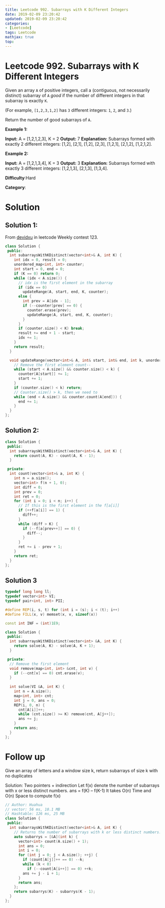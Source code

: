 ```yaml
---
title: Leetcode 992. Subarrays with K Different Integers
date: 2019-02-09 23:20:42
updated: 2019-02-09 23:20:42
categories: 
- [Leetcode]
tags: Leetcode
mathjax: true
top:
---
```


# Leetcode 992. Subarrays with K Different Integers

Given an array  `A`  of positive integers, call a (contiguous, not necessarily distinct) subarray of  `A`  _good_  if the number of different integers in that subarray is exactly  `K`.

(For example,  `[1,2,3,1,2]`  has  `3`  different integers:  `1`,  `2`, and  `3`.)

Return the number of good subarrays of  `A`.

**Example 1:**

**Input:** A = [1,2,1,2,3], K = 2
**Output:** 7
**Explanation:** Subarrays formed with exactly 2 different integers: [1,2], [2,1], [1,2], [2,3], [1,2,1], [2,1,2], [1,2,1,2].

**Example 2:**

**Input:** A = [1,2,1,3,4], K = 3
**Output:** 3
**Explanation:** Subarrays formed with exactly 3 different integers: [1,2,1,3], [2,1,3], [1,3,4].

**Difficulty**:Hard

**Category**:

<!-- more -->

# Solution

## Solution 1:

From [devidxu](https://leetcode.com/devidxu/) in leetcode Weekly contest 123.

```cpp
class Solution {
 public:
  int subarraysWithKDistinct(vector<int>& A, int K) {
    int idx = 0, result = 0;
    unordered_map<int, int> counter;
    int start = 0, end = 0;
    if (K == 0) return 0;
    while (idx < A.size()) {
      // idx is the first element in the subarray
      if (idx == 0)
        updateRange(A, start, end, K, counter);
      else {
        int prev = A[idx - 1];
        if (--counter[prev] == 0) {
          counter.erase(prev);
          updateRange(A, start, end, K, counter);
        }
      }
      if (counter.size() < K) break;
      result += end + 1 - start;
      idx += 1;
    }
    return result;
  }

  void updateRange(vector<int>& A, int& start, int& end, int k, unordered_map<int, int>& counter) {
    // Remove the first element count--
    while (start < A.size() && counter.size() < k) {
      counter[A[start]] += 1;
      start += 1;
    }
    if (counter.size() < k) return;
    // Counter.size() > k, then we need to 
    while (end < A.size() && counter.count(A[end])) {
      end += 1;
    }
  }
};
```

## Solution 2:

```cpp
class Solution {
 public:
  int subarraysWithKDistinct(vector<int>& A, int K) { 
    return count(A, K) - count(A, K - 1);
  }

 private:
  int count(vector<int>& a, int K) {
    int n = a.size();
    vector<int> f(n + 1, 0);
    int diff = 0;
    int prev = 0;
    int ret = 0;
    for (int i = 0; i < n; i++) {
      // If this is the first element in the f[a[i]]
      if (++f[a[i]] == 1) {
        diff++;
      }
      while (diff > K) {
        if (--f[a[prev++]] == 0) {
          diff--;
        }
      }
      ret += i - prev + 1;
    }
    return ret;
  }
};
```

## Solution 3

```cpp
typedef long long ll;
typedef vector<int> VI;
typedef pair<int, int> PII;

#define REP(i, s, t) for (int i = (s); i < (t); i++)
#define FILL(x, v) memset(x, v, sizeof(x))

const int INF = (int)1E9;

class Solution {
 public:
  int subarraysWithKDistinct(vector<int> &A, int K) { 
    return solve(A, K) - solve(A, K + 1); 
  }

 private:
  // Remove the first element
  void remove(map<int, int> &cnt, int v) {
    if (--cnt[v] == 0) cnt.erase(v);
  }
  
  int solve(VI &A, int K) {
    int n = A.size();
    map<int, int> cnt;
    int j = 0, ans = 0;
    REP(i, 0, n) {
      cnt[A[i]]++;
      while (cnt.size() >= K) remove(cnt, A[j++]);
      ans += j;
    }
    return ans;
  }
};
```

# Follow up

Give an array of letters and a window size k, return subarrays of size k with no duplicates

Solution: Two pointers + indirection
Let f(x) denote the number of subarrays with x or less distinct numbers.
ans = f(K) – f(K-1)
It takes O(n) Time and O(n) Space to compute f(x)

```cpp
// Author: Huahua
// vector: 56 ms, 10.1 MB
// Hashtable: 126 ms, 25 MB
class Solution {
 public:
  int subarraysWithKDistinct(vector<int>& A, int K) {
    // Returns the number of subarrays with k or less distinct numbers.
    auto subarrys = [&A](int k) {
      vector<int> count(A.size() + 1);
      int ans = 0;
      int i = 0;
      for (int j = 0; j < A.size(); ++j) {
        if (count[A[j]]++ == 0) --k;
        while (k < 0)
          if (--count[A[i++]] == 0) ++k;
        ans += j - i + 1;
      }
      return ans;
    };
    return subarrys(K) - subarrys(K - 1);
  }
};
```